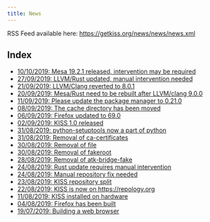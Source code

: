 ```yaml
---
title: News
---
```


RSS Feed available here: <https://getkiss.org/news/news/news.xml>

## Index

<ul>
<li><a href='https://getkiss.org/news/20191010a.md'>10/10/2019: Mesa 19.2.1 released, intervention may be required</a></li>
<li><a href='https://getkiss.org/news/20190927a.md'>27/09/2019: LLVM/Rust updated, manual intervention needed</a></li>
<li><a href='https://getkiss.org/news/20190921a.md'>21/09/2019: LLVM/Clang reverted to 8.0.1</a></li>
<li><a href='https://getkiss.org/news/20190920a.md'>20/09/2019: Mesa/Rust need to be rebuilt after LLVM/clang 9.0.0</a></li>
<li><a href='https://getkiss.org/news/20190911a.md'>11/09/2019: Please update the package manager to 0.21.0</a></li>
<li><a href='https://getkiss.org/news/20190908a.md'>08/09/2019: The cache directory has been moved</a></li>
<li><a href='https://getkiss.org/news/20190906a.md'>06/09/2019: Firefox updated to 69.0</a></li>
<li><a href='https://getkiss.org/news/20190902a.md'>02/09/2019: KISS 1.0 released</a></li>
<li><a href='https://getkiss.org/news/20190831b.md'>31/08/2019: python-setuptools now a part of python</a></li>
<li><a href='https://getkiss.org/news/20190831a.md'>31/08/2019: Removal of ca-certificates</a></li>
<li><a href='https://getkiss.org/news/20190830b.md'>30/08/2019: Removal of file</a></li>
<li><a href='https://getkiss.org/news/20190830a.md'>30/08/2019: Removal of fakeroot</a></li>
<li><a href='https://getkiss.org/news/20190828a.md'>28/08/2019: Removal of atk-bridge-fake</a></li>
<li><a href='https://getkiss.org/news/20190824b.md'>24/08/2019: Rust update requires manual intervention</a></li>
<li><a href='https://getkiss.org/news/20190824a.md'>24/08/2019: Manual repository fix needed</a></li>
<li><a href='https://getkiss.org/news/20190823a.md'>23/08/2019: KISS repository split</a></li>
<li><a href='https://getkiss.org/news/20190822a.md'>22/08/2019: KISS is now on https://repology.org</a></li>
<li><a href='https://getkiss.org/news/20190811a.md'>11/08/2019: KISS installed on hardware</a></li>
<li><a href='https://getkiss.org/news/20190804a.md'>04/08/2019: Firefox has been built</a></li>
<li><a href='https://getkiss.org/news/20190719a.md'>19/07/2019: Building a web browser</a></li>
</ul>
